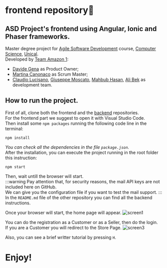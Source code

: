 # frontend repository🎨
## ASD Project's frontend using Angular, Ionic and Phaser frameworks.
Master degree project for [Agile Software Development](https://sites.google.com/unical.it/inf-agile-software-development) course, [Computer Science](https://informatica.unical.it/home-page), [Unical](https://www.unical.it/portale/).\
Developed by [Team Amazon 1](https://github.com/TeamAgileSoftwareDevelopmentUnical):
+ [Davide Gena](https://github.com/DavidG33k) as Product Owner;
+ [Martina Canonaco](https://github.com/MartinaCanonPh) as Scrum Master;
+ [Claudio Lucisano](https://github.com/Claudiocli), [Giuseppe Moscato](https://github.com/PeppeMoscato), [Mahbub Hasan](https://github.com/mahbub-hasan), [Ali Bek](https://github.com/BEK1) as development team.


## How to run the project.
First of all, clone both the frontend and the [backend](https://github.com/TeamAgileSoftwareDevelopmentUnical/backend) repositories.\
For the frontend part we suggest to open it with Visual Studio Code.\
Then install some `npm packages` running the following code line in the terminal:
```
npm install
```
_You can check all the dependencies in the file `package.json`._\
After the installation, you can execute the project running in the root folder this instruction:
```
npm start
```
Then, wait untill the browser will start.\
:::warning
Pay attention that, for security reasons, the mail API keys are not included here on GitHub.\
We can give you the configuration file if you want to test the mail support.
:::
In the `README.md` file of the other repository you can find all the backend instructions.

Once your browser will start, the home page will appear.
![screen1](https://user-images.githubusercontent.com/48436360/151399438-67bdba51-d662-4f18-82f6-dd41c1c04212.jpg)

You can do the registration as a Customer or as a Seller, then do the login.\
If you are a Customer you will redirect to the Store Page.
![screen3](https://user-images.githubusercontent.com/48436360/151402050-6fc992d8-bd3d-4d5e-a0ed-2d163575235f.jpg)

Also, you can see a brief writter tutorial by pressing `H`.

# Enjoy!
